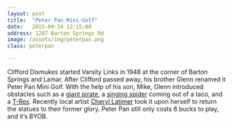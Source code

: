 ```yaml
---
layout: post
title:  "Peter Pan Mini-Golf"
date:   2015-09-24 12:15:00
address: 1207 Barton Springs Rd
image: /assets/img/peterpan.png
class: peterpan

---
```

Clifford Dismukes started Varsity Links in 1948 at the corner of Barton Springs and Lamar. After Clifford passed away, his brother Glenn renamed it Peter Pan Mini Golf. With the help of his son, Mike, Glenn introduced obstacles such as a [giant pirate](https://www.flickr.com/photos/joemoconnell/5700373089/), a [singing spider](http://austinitetips.com/wp-content/uploads/2014/07/peterpan10.jpg) coming out of a taco, and a [T-Rex](http://annwoodallstudios.com/wp-content/uploads/2015/04/Peter-Pan-T-Rex_2_sharpened_l.jpg). Recently local artist [Cheryl Latimer](http://www.austin360.com/news/lifestyles/recreation/iconic-mini-golf-course-gets-a-face-lift-2/nRhGL/) took it upon herself to return the statues to their former glory. Peter Pan still only costs 6 bucks to play, and it’s BYOB.
